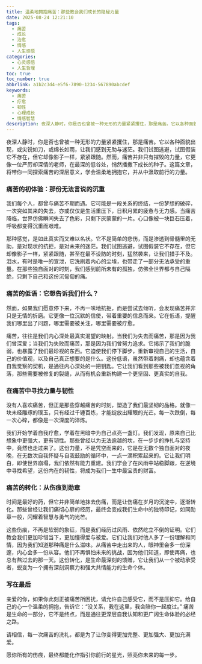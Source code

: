 ```yaml
---
title: 温柔地拥抱痛苦：那些教会我们成长的隐秘力量
date: 2025-08-24 12:21:10
tags:
  - 痛苦
  - 成长
  - 治愈
  - 情感
  - 人生感悟
categories:
  - 心灵感悟
  - 人生哲理
toc: true
toc_number: true
abbrlink: a1b2c3d4-e5f6-7890-1234-567890abcdef
keywords:
  - 痛苦
  - 疗愈
  - 韧性
  - 心理成长
  - 情感智慧
description: 夜深人静时，你是否也曾被一种无形的力量紧紧攫住，那是痛苦。它以各种面貌出现，或尖锐如刀，或绵长如雨，让我们感到无助与迷茫。然而，痛苦并非只有摧毁的力量，它更像一位严厉却深情的老师，在最深的低谷处，悄然播撒下成长的种子。这篇文章，将带你一同探索痛苦的深层意义，学会温柔地拥抱它，并从中汲取前行的力量。
---
```


夜深人静时，你是否也曾被一种无形的力量紧紧攫住，那是痛苦。它以各种面貌出现，或尖锐如刀，或绵长如雨，让我们感到无助与迷茫。我们试图逃避，试图假装它不存在，但它却像影子一样，紧紧跟随。然而，痛苦并非只有摧毁的力量，它更像一位严厉却深情的老师，在最深的低谷处，悄然播撒下成长的种子。这篇文章，将带你一同探索痛苦的深层意义，学会温柔地拥抱它，并从中汲取前行的力量。

### 痛苦的初体验：那份无法言说的沉重

我们每个人，都曾与痛苦不期而遇。它可能是一段关系的终结，一份梦想的破碎，一次突如其来的失去，亦或仅仅是生活重压下，日积月累的疲惫与无力感。当痛苦降临，世界仿佛瞬间失去了色彩，只剩下灰蒙蒙的一片。心口像被一块巨石压着，呼吸都变得沉重而艰难。

那种感觉，是如此真实而又难以名状。它不是简单的悲伤，而是渗透到骨髓里的无助，是对现状的抗拒，是对未来的迷茫。我们试图逃避，试图假装它不存在，但它却像影子一样，紧紧跟随，甚至在最不设防的时刻，猛然袭来，让我们措手不及。泪水，有时是唯一的宣泄，它洗刷着内心的尘埃，也带走了一部分无法承受的重量。在那些独自面对的时刻，我们感到前所未有的孤独，仿佛全世界都与自己隔绝，只剩下自己和这份沉甸甸的痛。

### 痛苦的低语：它想告诉我们什么？

然而，如果我们愿意停下来，不再一味地抗拒，而是尝试去倾听，会发现痛苦并非只是无情的折磨。它更像一位沉默的信使，带着重要的信息而来。它在低语，提醒我们哪里出了问题，哪里需要被关注，哪里需要被疗愈。

痛苦，往往是我们内心深处最真实渴望的映射。当我们为失去而痛苦，那是因为我们曾深爱；当我们为失败而痛苦，那是因为我们曾努力追求。它揭示了我们的脆弱，也暴露了我们最珍视的东西。它迫使我们停下脚步，重新审视自己的生活，自己的价值观，以及自己真正想要的是什么。这份低语，虽然带着刺痛，却也蕴含着自我觉察的契机，是通往内心深处的一把钥匙。它让我们看到那些被我们忽视的角落，那些需要被修复的裂缝，从而有机会重新构建一个更坚固、更真实的自我。

### 在痛苦中寻找力量与韧性

没有人喜欢痛苦，但正是那些穿越痛苦的时刻，塑造了我们最坚韧的品格。就像一块未经雕琢的璞玉，只有经过千锤百炼，才能绽放出耀眼的光芒。每一次跌倒，每一次心碎，都像是一次深度的淬炼。

我们开始学着自我疗愈，学着在黑暗中为自己点亮一盏灯。我们发现，原来自己比想象中更强大，更有韧性。那些曾经以为无法逾越的坎，在一步步的挣扎与坚持中，竟然也走过来了。这份力量，不是凭空而来的，它是在无数个独自面对的夜晚，在无数次自我怀疑与自我鼓励的循环中，一点一滴积累起来的。它让我们明白，即使世界崩塌，我们依然有能力重建。我们学会了在风雨中站稳脚跟，在逆境中寻找希望，这份内在的韧性，将成为我们一生中最宝贵的财富。

### 痛苦的转化：从伤痕到勋章

时间是最好的药，但它并非简单地抹去伤痛，而是让伤痛在岁月的沉淀中，逐渐转化。那些曾经让我们痛彻心扉的经历，最终会变成我们生命中的独特印记，如同勋章一般，闪耀着智慧与勇气的光芒。

这些伤痕，不再是软弱的象征，而是我们经历过风雨、依然屹立不倒的证明。它们教会我们更加珍惜当下，更加懂得爱与被爱。它们让我们对他人多了一份理解和同情，因为我们知道那种痛是什么滋味。从痛苦中走出来的人，眼神里会多一份深邃，内心会多一份从容。他们不再惧怕未来的挑战，因为他们知道，即使再痛，也总有熬过去的那一天。这份转化，是生命最深刻的馈赠，它让我们从一个被动承受者，蜕变为一个拥有深刻洞察力和强大共情能力的生命个体。

### 写在最后

亲爱的你，如果你此刻正被痛苦所困扰，请允许自己感受它，而不是压抑它。给自己的心一个温柔的拥抱，告诉它：“没关系，我在这里，我会陪你一起度过。” 痛苦是生命的一部分，它不是终点，而是通往更深层自我认知和更广阔生命体验的必经之路。

请相信，每一次痛苦的洗礼，都是为了让你变得更加完整、更加强大、更加充满爱。

愿你所有的伤痕，最终都能化作指引你前行的星光，照亮你未来的每一步。